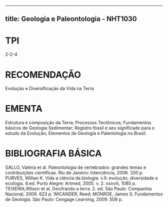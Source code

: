 
---
title: Geologia e Paleontologia - NHT1030 
---

# TPI

2-2-4

# RECOMENDAÇÃO

Evolução e Diversificação da Vida na Terra

# EMENTA

Estrutura e composição da Terra; Processos Tectônicos; Fundamentos básicos de Geologia Sedimentar; Registro fóssil e seu significado para o estudo da Evolução; Elementos de Geologia e Palentologia no Brasil.

# BIBLIOGRAFIA BÁSICA

GALLO, Valéria et al. Paleontologia de vertebrados: grandes temas e contribuições científicas. Rio de Janeiro: Interciência, 2006. 330 p.
PURVES, Willian K. Vida a ciência da biologia: v.II: evolução, diversidade e ecologia. 6.ed. Porto Alegre: Artmed, 2005. v. 2. xxxviii, 1085 p.
TEIXEIRA,Wilson et al. Decifrando a terra. 2. ed. São Paulo: Companhia Nacional, 2009. 623 p.
WICANDER, Reed; MONROE, James S. Fundamentos de Geologia. São Paulo: Cengage Learning, 2009. 508 p.
        